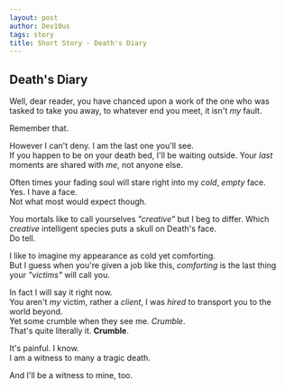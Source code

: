 ```yaml
---
layout: post
author: Dev10us
tags: story
title: Short Story - Death's Diary
---
```


## Death's Diary

Well, dear reader, you have chanced upon a work of the one who was tasked to take you away, to whatever end you meet, it isn't _my_ fault. 

Remember that.

However I can't deny. I am the last one you'll see.\
If you happen to be on your death bed, I'll be waiting outside. Your _last_ moments are shared with _me_, not anyone else. 

Often times your fading soul will stare right into my _cold_, _empty_ face. \
Yes. I have a face.\
Not what most would expect though.

You mortals like to call yourselves _"creative"_ but I beg to differ. Which _creative_ intelligent species puts a skull on Death's face. \
Do tell.

I like to imagine my appearance as cold yet comforting.\
But I guess when you're given a job like this, _comforting_ is the last thing your _"victims"_ will call you.

In fact I will say it right now.\
You aren't _my_ victim, rather a _client_, I was _hired_ to transport you to the world beyond.\
Yet some crumble when they see me. *Crumble*. \
That's quite literally it. **Crumble**. 

It's painful. I know. \
I am a witness to many a tragic death. 

And I'll be a witness to mine, too.
